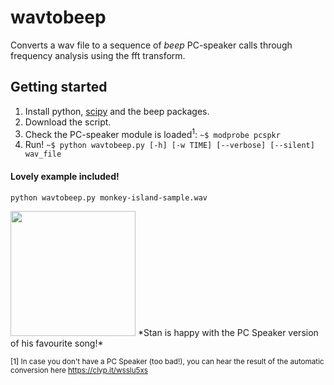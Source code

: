 # wavtobeep
Converts a wav file to a sequence of *beep* PC-speaker calls through frequency analysis using the fft transform.

## Getting started

1. Install python, [scipy](https://pypi.python.org/pypi/scipy) and the beep packages.
2. Download the script.
3. Check the PC-speaker module is loaded<sup>1</sup>:
    `~$ modprobe pcspkr`
4. Run!
    `~$ python wavtobeep.py [-h] [-w TIME] [--verbose] [--silent] wav_file`
 
#### Lovely example included!

 `python wavtobeep.py monkey-island-sample.wav`
 
 <img src="http://25.media.tumblr.com/tumblr_l2x51ruzhE1qbpj1fo1_400.gif" height="200" />
 *Stan is happy with the PC Speaker version of his favourite song!*
 
<sup>[1] In case you don't have a PC Speaker (too bad!), you can hear the result of the automatic conversion here https://clyp.it/wsslu5xs</sup>


